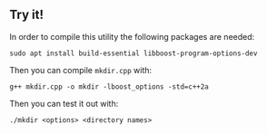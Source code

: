 ## Try it!
In order to compile this utility the following packages are needed:

`sudo apt install build-essential libboost-program-options-dev`

Then you can compile `mkdir.cpp` with:

`g++ mkdir.cpp -o mkdir -lboost_options -std=c++2a`

Then you can test it out with:

`./mkdir <options> <directory names>`
